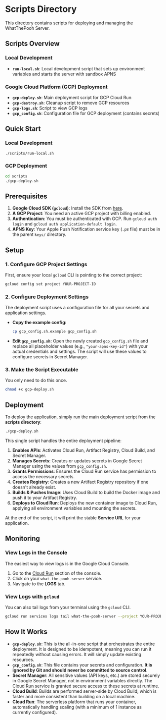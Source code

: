 # Scripts Directory

This directory contains scripts for deploying and managing the WhatThePooh Server.

## Scripts Overview

### Local Development
- **`run-local.sh`**: Local development script that sets up environment variables and starts the server with sandbox APNS

### Google Cloud Platform (GCP) Deployment
- **`gcp-deploy.sh`**: Main deployment script for GCP Cloud Run
- **`gcp-destroy.sh`**: Cleanup script to remove GCP resources
- **`gcp-logs.sh`**: Script to view GCP logs
- **`gcp_config.sh`**: Configuration file for GCP deployment (contains secrets)

## Quick Start

### Local Development
```bash
./scripts/run-local.sh
```

### GCP Deployment
```bash
cd scripts
./gcp-deploy.sh
```

## Prerequisites

1.  **Google Cloud SDK (`gcloud`)**: Install the SDK from [here](https://cloud.google.com/sdk/docs/install).
2.  **A GCP Project**: You need an active GCP project with billing enabled.
3.  **Authentication**: You must be authenticated with GCP. Run `gcloud auth login` and `gcloud auth application-default login`.
4.  **APNS Key**: Your Apple Push Notification service key (`.p8` file) must be in the parent `keys/` directory.

## Setup

### 1. Configure GCP Project Settings

First, ensure your local `gcloud` CLI is pointing to the correct project:

```bash
gcloud config set project YOUR-PROJECT-ID
```

### 2. Configure Deployment Settings

The deployment script uses a configuration file for all your secrets and application settings.

*   **Copy the example config:**
    ```bash
    cp gcp_config.sh.example gcp_config.sh
    ```

*   **Edit `gcp_config.sh`:**
    Open the newly created `gcp_config.sh` file and replace all placeholder values (e.g., `"your-apns-key-id"`) with your actual credentials and settings. The script will use these values to configure secrets in Secret Manager.

### 3. Make the Script Executable

You only need to do this once.

```bash
chmod +x gcp-deploy.sh
```

## Deployment

To deploy the application, simply run the main deployment script from the **scripts directory**:

```bash
./gcp-deploy.sh
```

This single script handles the entire deployment pipeline:

1.  **Enables APIs**: Activates Cloud Run, Artifact Registry, Cloud Build, and Secret Manager.
2.  **Manages Secrets**: Creates or updates secrets in Google Secret Manager using the values from `gcp_config.sh`.
3.  **Grants Permissions**: Ensures the Cloud Run service has permission to access the necessary secrets.
4.  **Creates Registry**: Creates a new Artifact Registry repository if one doesn't already exist.
5.  **Builds & Pushes Image**: Uses Cloud Build to build the Docker image and push it to your Artifact Registry.
6.  **Deploys to Cloud Run**: Deploys the new container image to Cloud Run, applying all environment variables and mounting the secrets.

At the end of the script, it will print the stable **Service URL** for your application.

## Monitoring

### View Logs in the Console

The easiest way to view logs is in the Google Cloud Console.

1.  Go to the [Cloud Run](https://console.cloud.google.com/run) section of the console.
2.  Click on your `what-the-pooh-server` service.
3.  Navigate to the **LOGS** tab.

### View Logs with `gcloud`

You can also tail logs from your terminal using the `gcloud` CLI.

```bash
gcloud run services logs tail what-the-pooh-server --project YOUR-PROJECT-ID --region us-west1
```

## How It Works

*   **`gcp-deploy.sh`**: This is the all-in-one script that orchestrates the entire deployment. It is designed to be idempotent, meaning you can run it repeatedly without causing errors. It will simply update existing resources.
*   **`gcp_config.sh`**: This file contains your secrets and configuration. **It is ignored by Git and should never be committed to source control.**
*   **Secret Manager**: All sensitive values (API keys, etc.) are stored securely in Google Secret Manager, not in environment variables directly. The Cloud Run service is granted secure access to these secrets at runtime.
*   **Cloud Build**: Builds are performed server-side by Cloud Build, which is faster and more consistent than building on a local machine.
*   **Cloud Run**: The serverless platform that runs your container, automatically handling scaling (with a minimum of 1 instance as currently configured). 